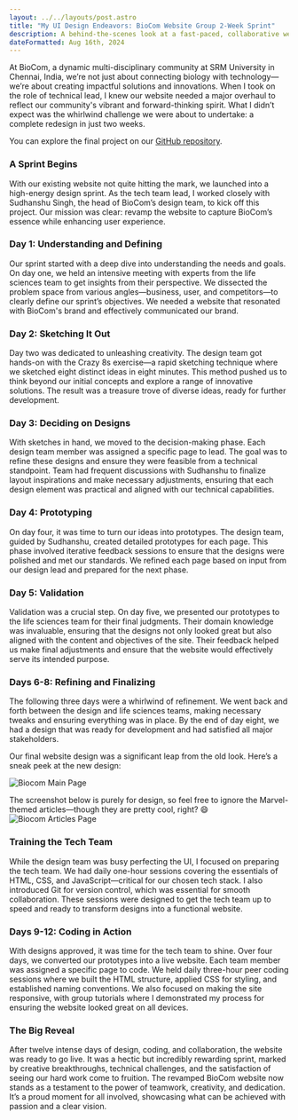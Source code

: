 ```yaml
---
layout: ../../layouts/post.astro
title: "My UI Design Endeavors: BioCom Website Group 2-Week Sprint"
description: A behind-the-scenes look at a fast-paced, collaborative website redesign sprint for BioCom, transforming their online presence in just two weeks.
dateFormatted: Aug 16th, 2024
---
```


At BioCom, a dynamic multi-disciplinary community at SRM University in Chennai, India, we’re not just about connecting biology with technology—we’re about creating impactful solutions and innovations. When I took on the role of technical lead, I knew our website needed a major overhaul to reflect our community's vibrant and forward-thinking spirit. What I didn’t expect was the whirlwind challenge we were about to undertake: a complete redesign in just two weeks.

You can explore the final project on our [GitHub repository](https://github.com/Biocom-Tech/Biocom-Tech.github.io).

<!-- Our previous website was functional but lacked the energy and modern feel we wanted. It was clear that it didn’t align with the vibrant, cutting-edge image we envisioned for BioCom. Here’s a glimpse of what we were working with:

![Screenshot2](/assets/images/posts/cms.jpg) -->

### A Sprint Begins

With our existing website not quite hitting the mark, we launched into a high-energy design sprint. As the tech team lead, I worked closely with Sudhanshu Singh, the head of BioCom’s design team, to kick off this project. Our mission was clear: revamp the website to capture BioCom’s essence while enhancing user experience. 

### Day 1: Understanding and Defining

Our sprint started with a deep dive into understanding the needs and goals. On day one, we held an intensive meeting with experts from the life sciences team to get insights from their perspective. We dissected the problem space from various angles—business, user, and competitors—to clearly define our sprint’s objectives. We needed a website that resonated with BioCom's brand and effectively communicated our brand.

### Day 2: Sketching It Out

Day two was dedicated to unleashing creativity. The design team got hands-on with the Crazy 8s exercise—a rapid sketching technique where we sketched eight distinct ideas in eight minutes. This method pushed us to think beyond our initial concepts and explore a range of innovative solutions. The result was a treasure trove of diverse ideas, ready for further development.

### Day 3: Deciding on Designs

With sketches in hand, we moved to the decision-making phase. Each design team member was assigned a specific page to lead. The goal was to refine these designs and ensure they were feasible from a technical standpoint. Team had frequent discussions with Sudhanshu to finalize layout inspirations and make necessary adjustments, ensuring that each design element was practical and aligned with our technical capabilities.

### Day 4: Prototyping

On day four, it was time to turn our ideas into prototypes. The design team, guided by Sudhanshu, created detailed prototypes for each page. This phase involved iterative feedback sessions to ensure that the designs were polished and met our standards. We refined each page based on input from our design lead and prepared for the next phase.

### Day 5: Validation

Validation was a crucial step. On day five, we presented our prototypes to the life sciences team for their final judgments. Their domain knowledge was invaluable, ensuring that the designs not only looked great but also aligned with the content and objectives of the site. Their feedback helped us make final adjustments and ensure that the website would effectively serve its intended purpose.

### Days 6-8: Refining and Finalizing

The following three days were a whirlwind of refinement. We went back and forth between the design and life sciences teams, making necessary tweaks and ensuring everything was in place. By the end of day eight, we had a design that was ready for development and had satisfied all major stakeholders.

Our final website design was a significant leap from the old look. Here’s a sneak peek at the new design:

![Biocom Main Page](/assets/images/posts/biocom-main.png)

The screenshot below is purely for design, so feel free to ignore the Marvel-themed articles—though they are pretty cool, right? 😄
![Biocom Articles Page](/assets/images/posts/biocom-articles.jpg)

### Training the Tech Team

While the design team was busy perfecting the UI, I focused on preparing the tech team. We had daily one-hour sessions covering the essentials of HTML, CSS, and JavaScript—critical for our chosen tech stack. I also introduced Git for version control, which was essential for smooth collaboration. These sessions were designed to get the tech team up to speed and ready to transform designs into a functional website.

### Days 9-12: Coding in Action

With designs approved, it was time for the tech team to shine. Over four days, we converted our prototypes into a live website. Each team member was assigned a specific page to code. We held daily three-hour peer coding sessions where we built the HTML structure, applied CSS for styling, and established naming conventions. We also focused on making the site responsive, with group tutorials where I demonstrated my process for ensuring the website looked great on all devices. 

### The Big Reveal

After twelve intense days of design, coding, and collaboration, the website was ready to go live. It was a hectic but incredibly rewarding sprint, marked by creative breakthroughs, technical challenges, and the satisfaction of seeing our hard work come to fruition. The revamped BioCom website now stands as a testament to the power of teamwork, creativity, and dedication. It’s a proud moment for all involved, showcasing what can be achieved with passion and a clear vision.